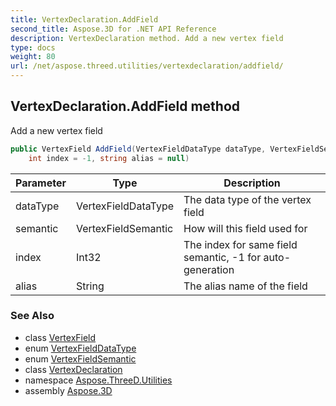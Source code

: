 ```yaml
---
title: VertexDeclaration.AddField
second_title: Aspose.3D for .NET API Reference
description: VertexDeclaration method. Add a new vertex field
type: docs
weight: 80
url: /net/aspose.threed.utilities/vertexdeclaration/addfield/
---
```

## VertexDeclaration.AddField method

Add a new vertex field

```csharp
public VertexField AddField(VertexFieldDataType dataType, VertexFieldSemantic semantic, 
    int index = -1, string alias = null)
```

| Parameter | Type | Description |
| --- | --- | --- |
| dataType | VertexFieldDataType | The data type of the vertex field |
| semantic | VertexFieldSemantic | How will this field used for |
| index | Int32 | The index for same field semantic, -1 for auto-generation |
| alias | String | The alias name of the field |

### See Also

* class [VertexField](../../vertexfield/)
* enum [VertexFieldDataType](../../vertexfielddatatype/)
* enum [VertexFieldSemantic](../../vertexfieldsemantic/)
* class [VertexDeclaration](../)
* namespace [Aspose.ThreeD.Utilities](../../../aspose.threed.utilities/)
* assembly [Aspose.3D](../../../)


